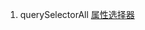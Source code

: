 1. querySelectorAll [属性选择器](https://stackoverflow.com/questions/2694640/find-an-element-in-dom-based-on-an-attribute-value#16775485)
